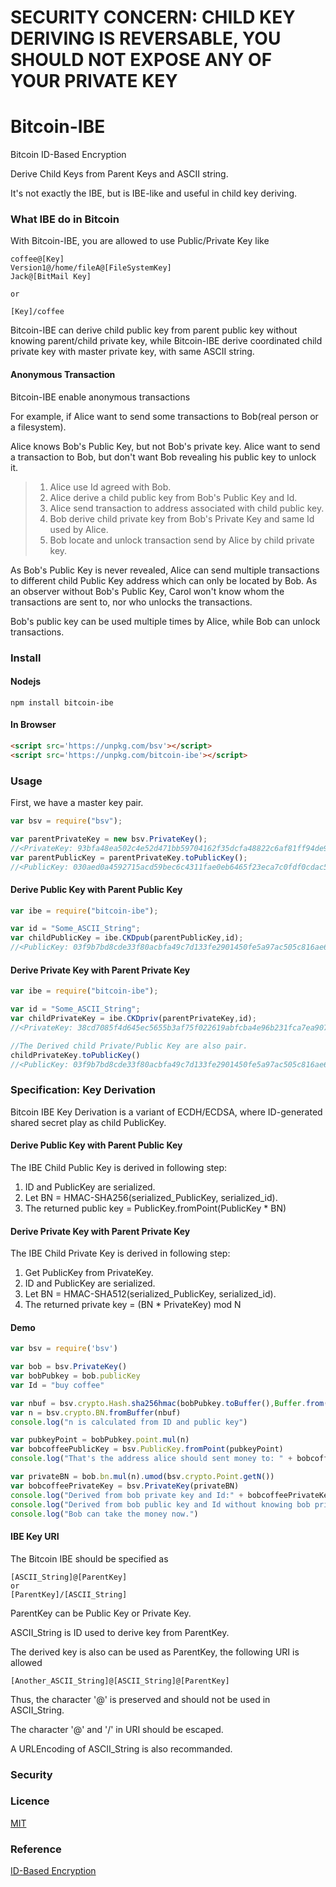 # SECURITY CONCERN: CHILD KEY DERIVING IS REVERSABLE, YOU SHOULD NOT EXPOSE ANY OF YOUR PRIVATE KEY
# Bitcoin-IBE
Bitcoin ID-Based Encryption

Derive Child Keys from Parent Keys and ASCII string.

It's not exactly the IBE, but is IBE-like and useful in child key deriving.

### What IBE do in Bitcoin

With Bitcoin-IBE, you are allowed to use Public/Private Key like 

~~~
coffee@[Key]
Version1@/home/fileA@[FileSystemKey]
Jack@[BitMail Key]

or

[Key]/coffee
~~~

Bitcoin-IBE can derive child public key from parent public key without knowing parent/child private key, while Bitcoin-IBE derive coordinated child private key with master private key, with same ASCII string.

#### Anonymous Transaction

Bitcoin-IBE enable anonymous transactions

For example, if Alice want to send some transactions to Bob(real person or a filesystem).

Alice knows Bob's Public Key, but not Bob's private key.
Alice want to send a transaction to Bob, but don't want Bob revealing his public key to unlock it.

> 1. Alice use Id agreed with Bob.
> 2. Alice derive a child public key from Bob's Public Key and Id.
> 3. Alice send transaction to address associated with child public key.
> 4. Bob derive child private key from Bob's Private Key and same Id used by Alice.
> 5. Bob locate and unlock transaction send by Alice by child private key.
>

As Bob's Public Key is never revealed, Alice can send multiple transactions to different child Public Key address which can only be located by Bob. As an observer without Bob's Public Key, Carol won't know whom the transactions are sent to, nor who unlocks the transactions. 

Bob's public key can be used multiple times by Alice, while Bob can unlock transactions.


### Install

#### Nodejs

~~~shell
npm install bitcoin-ibe
~~~

#### In Browser

~~~html
<script src='https://unpkg.com/bsv'></script>
<script src='https://unpkg.com/bitcoin-ibe'></script>
~~~

### Usage

First, we have a master key pair.

~~~javascript
var bsv = require("bsv");

var parentPrivateKey = new bsv.PrivateKey();
//<PrivateKey: 93bfa48ea502c4e52d471bb59704162f35dcfa48822c6af81ff94de9567496ec, network: livenet>
var parentPublicKey = parentPrivateKey.toPublicKey();
//<PublicKey: 030aed0a4592715acd59bec6c4311fae0eb6465f23eca7c0fdf0cdac50f5a36b9f>
~~~

#### Derive Public Key with Parent Public Key

~~~javascript
var ibe = require("bitcoin-ibe");

var id = "Some_ASCII_String";
var childPublicKey = ibe.CKDpub(parentPublicKey,id);
//<PublicKey: 03f9b7bd8cde33f80acbfa49c7d133fe2901450fe5a97ac505c816ae6ee1dd6be1>
~~~

#### Derive Private Key with Parent Private Key

~~~javascript
var ibe = require("bitcoin-ibe");

var id = "Some_ASCII_String";
var childPrivateKey = ibe.CKDpriv(parentPrivateKey,id);
//<PrivateKey: 38cd7085f4d645ec5655b3af75f022619abfcba4e96b231fca7ea907f5586aa7, network: livenet>

//The Derived child Private/Public Key are also pair.
childPrivateKey.toPublicKey()
//<PublicKey: 03f9b7bd8cde33f80acbfa49c7d133fe2901450fe5a97ac505c816ae6ee1dd6be1>
~~~

### Specification: Key Derivation

Bitcoin IBE Key Derivation is a variant of ECDH/ECDSA, where ID-generated shared secret play as child PublicKey.

#### Derive Public Key with Parent Public Key

The IBE Child Public Key is derived in following step:

1. ID and PublicKey are serialized.
2. Let BN = HMAC-SHA256(serialized_PublicKey, serialized_id).
3. The returned public key = PublicKey.fromPoint(PublicKey * BN)

#### Derive Private Key with Parent Private Key

The IBE Child Private Key is derived in following step:

1. Get PublicKey from PrivateKey.
2. ID and PublicKey are serialized.
3. Let BN = HMAC-SHA512(serialized_PublicKey, serialized_id).
4. The returned private key = (BN * PrivateKey) mod N

#### Demo

~~~javascript
var bsv = require('bsv')

var bob = bsv.PrivateKey()
var bobPubkey = bob.publicKey
var Id = "buy coffee"

var nbuf = bsv.crypto.Hash.sha256hmac(bobPubkey.toBuffer(),Buffer.from('Id'))
var n = bsv.crypto.BN.fromBuffer(nbuf)
console.log("n is calculated from ID and public key")

var pubkeyPoint = bobPubkey.point.mul(n)
var bobcoffeePublicKey = bsv.PublicKey.fromPoint(pubkeyPoint)
console.log("That's the address alice should sent money to: " + bobcoffeePublicKey.toAddress())

var privateBN = bob.bn.mul(n).umod(bsv.crypto.Point.getN())
var bobcoffeePrivateKey = bsv.PrivateKey(privateBN)
console.log("Derived from bob private key and Id:" + bobcoffeePrivateKey.publicKey)
console.log("Derived from bob public key and Id without knowing bob private key:" + bobcoffeePublicKey)
console.log("Bob can take the money now.")

~~~

#### IBE Key URI

The Bitcoin IBE should be specified as 

~~~
[ASCII_String]@[ParentKey]
or
[ParentKey]/[ASCII_String]
~~~

ParentKey can be Public Key or Private Key.

ASCII_String is ID used to derive key from ParentKey.

The derived key is also can be used as ParentKey, the following URI is allowed

~~~
[Another_ASCII_String]@[ASCII_String]@[ParentKey]
~~~

Thus, the character '@' is preserved and should not be used in ASCII_String.

The character '@' and '/' in URI should be escaped.

A URLEncoding of ASCII_String is also recommanded.

### Security



### Licence

[MIT](https://github.com/monkeylord/bitcoin-ibe/blob/master/LICENSE.md)

### Reference
[ID-Based Encryption](https://en.wikipedia.org/wiki/ID-based_encryption)

